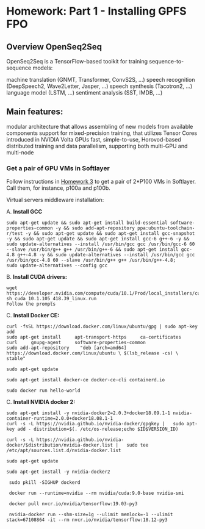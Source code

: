 # Homework: Part 1 - Installing GPFS FPO

## Overview OpenSeq2Seq

OpenSeq2Seq is a TensorFlow-based toolkit for training sequence-to-sequence models:

machine translation (GNMT, Transformer, ConvS2S, …)
speech recognition (DeepSpeech2, Wave2Letter, Jasper, …)
speech synthesis (Tacotron2, …)
language model (LSTM, …)
sentiment analysis (SST, IMDB, …)

## Main features:
modular architecture that allows assembling of new models from available components
support for mixed-precision training, that utilizes Tensor Cores introduced in NVIDIA Volta GPUs
fast, simple-to-use, Horovod-based distributed training and data parallelism, supporting both multi-GPU and multi-node


### Get a pair of GPU VMs in Softlayer
Follow instructions in [Homework 3](https://github.com/MIDS-scaling-up/v2/tree/master/week03/hw) to get a pair of 2*P100 VMs in Softlayer.  Call them, for instance, p100a and p100b.

Virtual servers middleware installation:

A. __Install GCC__
```
sudo apt-get update && sudo apt-get install build-essential software-properties-common -y && sudo add-apt-repository ppa:ubuntu-toolchain-r/test -y && sudo apt-get update && sudo apt-get install gcc-snapshot -y && sudo apt-get update && sudo apt-get install gcc-6 g++-6 -y && sudo update-alternatives --install /usr/bin/gcc gcc /usr/bin/gcc-6 60 --slave /usr/bin/g++ g++ /usr/bin/g++-6 && sudo apt-get install gcc-4.8 g++-4.8 -y && sudo update-alternatives --install /usr/bin/gcc gcc /usr/bin/gcc-4.8 60 --slave /usr/bin/g++ g++ /usr/bin/g++-4.8;
sudo update-alternatives --config gcc
```

B. __Install CUDA drivers:__

```
wget https://developer.nvidia.com/compute/cuda/10.1/Prod/local_installers/cuda_10.1.105_418.39_linux.run
sh cuda_10.1.105_418.39_linux.run
Follow the prompts
```
C. __Install Docker CE:__
```
curl -fsSL https://download.docker.com/linux/ubuntu/gpg | sudo apt-key add 
sudo apt-get install     apt-transport-https     ca-certificates     curl     gnupg-agent     software-properties-common
sudo add-apt-repository    "deb [arch=amd64] https://download.docker.com/linux/ubuntu \ $(lsb_release -cs) \ stable"

sudo apt-get update

sudo apt-get install docker-ce docker-ce-cli containerd.io

sudo docker run hello-world

```

C. __Install NVIDIA docker 2:__
```
sudo apt-get install -y nvidia-docker2=2.0.3+docker18.09.1-1 nvidia-container-runtime=2.0.0+docker18.08.1-1
curl -s -L https://nvidia.github.io/nvidia-docker/gpgkey |   sudo apt-key add - distribution=$(. /etc/os-release;echo $ID$VERSION_ID)

curl -s -L https://nvidia.github.io/nvidia-docker/$distribution/nvidia-docker.list |   sudo tee /etc/apt/sources.list.d/nvidia-docker.list

sudo apt-get update

sudo apt-get install -y nvidia-docker2

 sudo pkill -SIGHUP dockerd
 
 docker run --runtime=nvidia --rm nvidia/cuda:9.0-base nvidia-smi
 
 docker pull nvcr.io/nvidia/tensorflow:19.03-py3
 
 nvidia-docker run --shm-size=1g --ulimit memlock=-1 --ulimit stack=67108864 -it --rm nvcr.io/nvidia/tensorflow:18.12-py3
```

